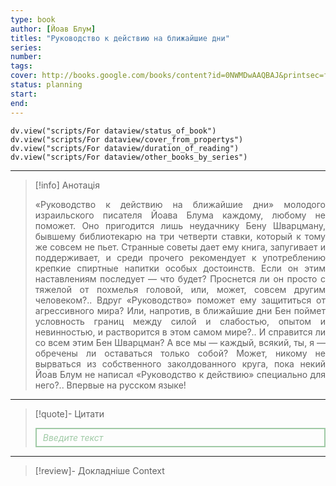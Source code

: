 ```yaml
---
type: book
author: [Йоав Блум]
titles: "Руководство к действию на ближайшие дни"
series:
number:
tags:
cover: http://books.google.com/books/content?id=0NWMDwAAQBAJ&printsec=frontcover&img=1&zoom=1&edge=curl&source=gbs_api
status: planning
start:
end:
---
```

```dataviewjs
dv.view("scripts/For dataview/status_of_book")
dv.view("scripts/For dataview/cover_from_propertys")
dv.view("scripts/For dataview/duration_of_reading")
dv.view("scripts/For dataview/other_books_by_series")
```
---

>[!info] Анотація
><p align="justify">«Руководство к действию на ближайшие дни» молодого израильского писателя Йоава Блума каждому, любому не поможет. Оно пригодится лишь неудачнику Бену Шварцману, бывшему библиотекарю на три четверти ставки, который к тому же совсем не пьет. Странные советы дает ему книга, запугивает и поддерживает, и среди прочего рекомендует к употреблению крепкие спиртные напитки особых достоинств. Если он этим наставлениям последует — что будет? Проснется ли он просто с тяжелой от похмелья головой, или, может, совсем другим человеком?.. Вдруг «Руководство» поможет ему защититься от агрессивного мира? Или, напротив, в ближайшие дни Бен поймет условность границ между силой и слабостью, опытом и невинностью, и растворится в этом самом мире?.. И справится ли со всем этим Бен Шварцман? А все мы — каждый, всякий, ты, я — обречены ли оставаться только собой? Может, никому не вырваться из собственного заколдованного круга, пока некий Йоав Блум не написал «Руководство к действию» специально для него?.. Впервые на русском языке!</p>

---

>[!quote]- Цитати
><div align="justify" style="border: 2px solid #A0CAA6; padding: 5px 10px 5px 10px; font-style: italic; color: #A0CAA6 ">Введите текст</div>

---
>[!review]- Докладніше
>Context